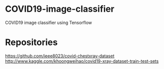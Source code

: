 # COVID19-image-classifier
COVID19 image classifier using Tensorflow 

# Repositories
https://github.com/ieee8023/covid-chestxray-dataset
http://www.kaggle.com/khoongweihao/covid19-xray-dataset-train-test-sets
